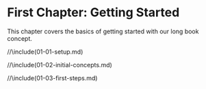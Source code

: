 # First Chapter: Getting Started

This chapter covers the basics of getting started with our long book concept.

//\\include(01-01-setup.md)

//\\include(01-02-initial-concepts.md)

//\\include(01-03-first-steps.md)


